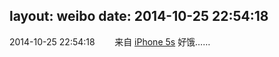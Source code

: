 layout: weibo
date: 2014-10-25 22:54:18
---
<meta name="referrer" content="no-referrer" />

2014-10-25 22:54:18  &nbsp;&nbsp;&nbsp;&nbsp;&nbsp;&nbsp; 来自 <a href="sinaweibo://customweibosource" rel="nofollow">iPhone 5s</a>
好饿…… ​​​
